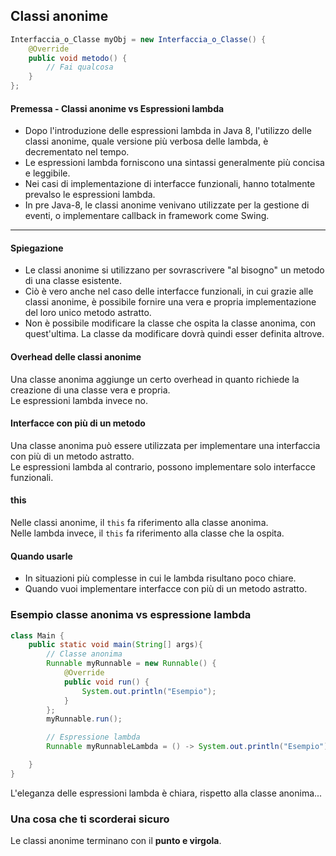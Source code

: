 ## Classi anonime
```Java
Interfaccia_o_Classe myObj = new Interfaccia_o_Classe() {
    @Override
    public void metodo() {
        // Fai qualcosa
    }
};
```

#### Premessa - Classi anonime vs Espressioni lambda
- Dopo l'introduzione delle espressioni lambda in Java 8, l'utilizzo delle classi anonime, quale
versione più verbosa delle lambda, è decrementato nel tempo.
- Le espressioni lambda forniscono una sintassi generalmente più concisa e leggibile.
- Nei casi di implementazione di interfacce funzionali, hanno totalmente prevalso le espressioni lambda.
- In pre Java-8, le classi anonime venivano utilizzate per la gestione di eventi, o implementare callback in framework come Swing.
****
#### Spiegazione
- Le classi anonime si utilizzano per sovrascrivere "al bisogno" un metodo di una classe esistente.
- Ciò è vero anche nel caso delle interfacce funzionali, in cui grazie alle classi anonime, è
possibile fornire una vera e propria implementazione del loro unico metodo astratto.
- Non è possibile modificare la classe che ospita la classe anonima, con quest'ultima. La classe da modificare 
dovrà quindi esser definita altrove.

#### Overhead delle classi anonime
Una classe anonima aggiunge un certo overhead in quanto richiede
la creazione di una classe vera e propria.\
Le espressioni lambda invece no.

#### Interfacce con più di un metodo
Una classe anonima può essere utilizzata per implementare una interfaccia con più di un metodo astratto.\
Le espressioni lambda al contrario, possono implementare solo interfacce funzionali.

#### this
Nelle classi anonime, il `this` fa riferimento alla classe anonima.\
Nelle lambda invece, il `this` fa riferimento alla classe che la ospita.

#### Quando usarle
- In situazioni più complesse in cui le lambda risultano poco chiare.
- Quando vuoi implementare interfacce con più di un metodo astratto.

### Esempio classe anonima vs espressione lambda
```Java
class Main {
    public static void main(String[] args){
        // Classe anonima
        Runnable myRunnable = new Runnable() {
            @Override
            public void run() {
                System.out.println("Esempio");
            }
        };
        myRunnable.run();

        // Espressione lambda
        Runnable myRunnableLambda = () -> System.out.println("Esempio");

    }
}
```
L'eleganza delle espressioni lambda è chiara, rispetto alla classe anonima...

### Una cosa che ti scorderai sicuro
Le classi anonime terminano con il **punto e virgola**.
